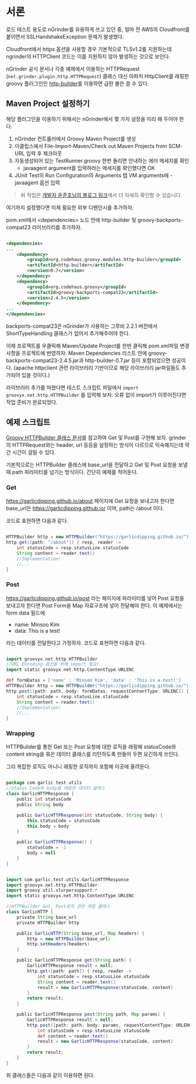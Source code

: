 # 서론

로드 테스트 용도로 nGrinder를 유용하게 쓰고 있던 중, 얼마 전 AWS의 Cloudfront를 붙이면서 SSLHandshakeException 문제가 발생했다.

Cloudfront에서 https 옵션을 사용할 경우 기본적으로 TLSv1.2를 지원하는데 ngrinder의 HTTPClient 코드는 이를 지원하지 않아 발생하는 것으로 보인다.

nGrinder 공식 문서나 각종 예제에서 이용하는 HTTPRequest (`net.grinder.plugin.http.HTTPRequest`) 클래스 대신 아파치 HttpClient를 래핑한 groovy 플러그인인 [http-builder](https://mvnrepository.com/artifact/org.codehaus.groovy.modules.http-builder/http-builder)를 이용하면 급한 불은 끌 수 있다.

<!--more-->

## Maven Project 설정하기

해당 플러그인을 이용하기 위해서는 nGrinder에서 몇 가지 설정을 미리 해 두어야 한다.

1. nGrinder 컨트롤러에서 Groovy Maven Project를 생성
2. 이클립스에서 File-Import-Maven/Check out Maven Projects from SCM-URL 입력 후 체크아웃 
3. 자동생성되어 있는 TestRunner.groovy 한번 돌리면 안내하는 에러 메세지를 확인 
    - javaagent argument를 입력하라는 메세지를 확인했다면 OK
4. JUnit Test의 Run Configuration의 Arguments 탭 VM arguments에 -javaagent 옵션 입력

> 위 작업은 [개발자 윤준호님의 블로그 링크](https://junoyoon.tistory.com/entry/%EC%9D%B4%ED%81%B4%EB%A6%BD%EC%8A%A4%EC%97%90-Groovy-%EB%A9%94%EC%9D%B4%EB%B8%90-%ED%94%84%EB%A1%9C%EC%A0%9D%ED%8A%B8-%EC%9E%84%ED%8F%AC%ED%8A%B8)에서 더 자세히 확인할 수 있습니다.

여기까지 설정했다면 이제 필요한 외부 디펜던시를 추가하자.

pom.xml에서 \<dependencies> 노드 안에 http-builder 및 groovy-backports-compat23 라이브러리를 추가하자.

~~~xml

<dependencies>
...
    <dependency>
        <groupId>org.codehaus.groovy.modules.http-builder</groupId>
        <artifactId>http-builder</artifactId>
        <version>0.7</version>
    </dependency>
    <dependency>
        <groupId>org.codehaus.groovy</groupId>
        <artifactId>groovy-backports-compat23</artifactId>
        <version>2.4.5</version>
    </dependency>
...
</dependencies>
~~~

backports-compat23은 nGrinder가 사용하는 그루비 2.2.1 버전에서 ShortTypeHandling 클래스가 없어서 추가해주어야 한다.

이제 프로젝트를 우클릭해 Maven/Update Project를 한번 클릭해 pom.xml파일 변경사항을 프로젝트에 반영하자. Maven Dependencies 리스트 안에 groovy-backports-compat23-2.4.5.jar과 http-builder-0.7.jar 등이 포함되었으면 성공이다. (apache httpclient 관련 라이브러리 기반이므로 해당 라이브러리 jar파일들도 추가되어 있을 것이다.)

라이브러리 추가를 마쳤다면 테스트 스크립트 파일에서 `import groovyx.net.http.HTTPBuilder` 를 입력해 보자. 오류 없이 import가 이루어진다면 작업 준비가 완료되었다.

## 예제 스크립트

[Groovy HTTPBuilder 클래스 문서](http://javadox.com/org.codehaus.groovy.modules.http-builder/http-builder/0.6/groovyx/net/http/HTTPBuilder.html)를 참고하여 Get 및 Post를 구현해 보자. grinder의 HTTPRequest와는 header, url 등등을 설정하는 방식이 다르므로 익숙해지는데 약간 시간이 걸릴 수 있다.

기본적으로는 HTTPBuilder 클래스에 base_url을 전달하고 Get 및 Post 요청을 보낼때 path 파라미터를 넘기는 방식이다. 간단히 예제를 적어둔다.

### Get

https://garlicdipping.github.io/about 페이지에 Get 요청을 보내고자 한다면 base_url은 https://garlicdipping.github.io/ 이며, path는 /about 이다.

코드로 표현하면 다음과 같다.

~~~groovy

HTTPBuilder http = new HTTPBuilder("https://garlicdipping.github.io/");
http.get([path: "/about"]) { resp, reader ->
    int statusCode = resp.statusLine.statusCode
    String content = reader.text()
    //Implementation!
    //...
}

~~~

### Post

https://garlicdipping.github.io/post 라는 페이지에 파라미터를 넣어 Post 요청을 보내고자 한다면 Post Form을 Map 자료구조에 넣어 전달해야 한다. 이 예제에서는 form data 필드에 
- name: Minsoo Kim
- data: This is a test!

라는 데이터를 전달한다고 가정하자. 코드로 표현하면 다음과 같다.

~~~groovy

import groovyx.net.http.HTTPBuilder
//URL Encoding 옵션을 위해 import 필요!
import static groovyx.net.http.ContentType.URLENC

def formDatas = ['name' : 'Minsoo Kim', 'data' : 'This is a test!']
HTTPBuilder http = new HTTPBuilder("https://garlicdipping.github.io/");
http.post([path: path, body: formDatas, requestContentType: URLENC]) { resp, reader ->
    int statusCode = resp.statusLine.statusCode
    String content = reader.text()
    //Implementation!
    //...
}

~~~

### Wrapping

HTTPBuilder를 통한 Get 또는 Post 요청에 대한 로직을 래핑해 statusCode와 content string을 묶은 데이터 클래스를 리턴하도록 만들어 두면 요긴하게 쓰인다.

그리 복잡한 로직도 아니니 래핑한 로직까지 포함해 이곳에 올려둔다.

~~~groovy

package com.garlic.test.utils
//Status Code와 body를 래핑한 데이터 클래스
class GarlicHTTPResponse {
    public int statusCode
    public String body

    public GarlicHTTPResponse(int statusCode, String body) {
        this.statusCode = statusCode
        this.body = body
    }

    public GarlicHTTPResponse() {
        statusCode = -1
        body = null
    }
}

~~~

~~~groovy

import com.garlic.test.utils.GarlicHTTPResponse
import groovyx.net.http.HTTPBuilder
import groovy.util.slurpersupport.*
import static groovyx.net.http.ContentType.URLENC

//HTTPBuilder Get, Post로직 관련 래핑 클래스
class GarlicHTTP {
    private String base_url
    private HTTPBuilder http

    public GarlicHTTP(String base_url, Map headers) {
        http = new HTTPBuilder(base_url)
        http.setHeaders(headers)
    }

    public GarlicHTTPResponse get(String path) {
        GarlicHTTPResponse result = null;
        http.get([path: path]) { resp, reader ->
            int statusCode = resp.statusLine.statusCode
            String content = reader.text()
            result = new GarlicHTTPResponse(statusCode, content)
        }
        return result;
    }

    public GarlicHTTPResponse post(String path, Map params) {
        GarlicHTTPResponse result = null;
        http.post([path: path, body: params, requestContentType: URLENC]) { resp, reader ->
            int statusCode = resp.statusLine.statusCode
            def content = reader.text()
            result = new GarlicHTTPResponse(statusCode, content)
        }
        return result;
    }
}

~~~

위 클래스들은 다음과 같이 이용하면 된다.

~~~groovy



~~~